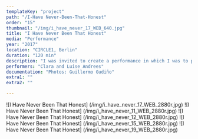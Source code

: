 ```yaml
---
templateKey: "project"
path: "/I-Have Never-Been-That-Honest"
order: "15"
thumbnail: "/img/i_have_never_17_WEB_640.jpg"
title: "I Have Never Been That Honest"
media: "Performance"
year: "2017"
location: "CIRCLE1, Berlin"
duration: "120 min"
description: "I was invited to create a performance in which I was to put myself in the position of the individual artists while the viewer’s perspective of the exhibition. I invited identical twins to participate in the performance, which were related to each work of the exhibition and set aside as still images."
performers: "Clara and Luise Andrees"
documentation: "Photos: Guillermo Gudiño"
extra1: ""
extra2: ""

---
```


![I Have Never Been That Honest] (/img/i_have_never_17_WEB_2880r.jpg)
![I Have Never Been That Honest] (/img/i_have_never_11_WEB_2880r.jpg)
![I Have Never Been That Honest] (/img/i_have_never_12_WEB_2880r.jpg)
![I Have Never Been That Honest] (/img/i_have_never_15_WEB_2880r.jpg)
![I Have Never Been That Honest] (/img/i_have_never_19_WEB_2880r.jpg)


